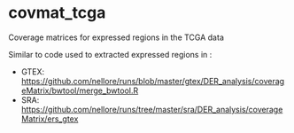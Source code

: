 # covmat_tcga
Coverage matrices for expressed regions in the TCGA data

Similar to code used to extracted expressed regions in :  
- GTEX: https://github.com/nellore/runs/blob/master/gtex/DER_analysis/coverageMatrix/bwtool/merge_bwtool.R  
- SRA: https://github.com/nellore/runs/tree/master/sra/DER_analysis/coverageMatrix/ers_gtex

